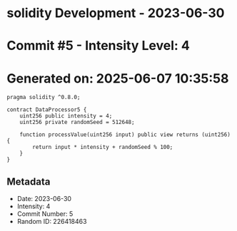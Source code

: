 ﻿# solidity Development - 2023-06-30
# Commit #5 - Intensity Level: 4
# Generated on: 2025-06-07 10:35:58
```solidity
pragma solidity ^0.8.0;

contract DataProcessor5 {
    uint256 public intensity = 4;
    uint256 private randomSeed = 512648;

    function processValue(uint256 input) public view returns (uint256) {
        return input * intensity + randomSeed % 100;
    }
}
```
## Metadata
- Date: 2023-06-30
- Intensity: 4
- Commit Number: 5
- Random ID: 226418463

